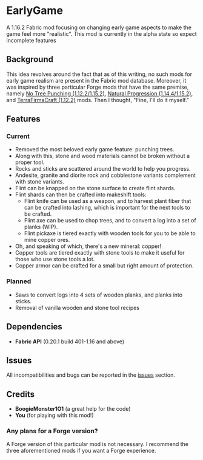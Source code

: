 # EarlyGame
A 1.16.2 Fabric mod focusing on changing early game aspects to make the game feel more "realistic". This mod is currently in the alpha state so expect incomplete features

## Background
This idea revolves around the fact that as of this writing, no such mods for early game realism are present in the Fabric mod database. Moreover, it was inspired by three particular Forge mods that have the same premise, namely [No Tree Punching (1.12.2/1.15.2)](https://www.curseforge.com/minecraft/mc-mods/no-tree-punching), [Natural Progression (1.14.4/1.15.2)](https://www.curseforge.com/minecraft/mc-mods/natural-progressions), and [TerraFirmaCraft (1.12.2)](https://www.curseforge.com/minecraft/mc-mods/tfcraft) mods. Then I thought, "Fine, I'll do it myself."

## Features
### Current
- Removed the most beloved early game feature: punching trees.
- Along with this, stone and wood materials cannot be broken without a proper tool.
- Rocks and sticks are scattered around the world to help you progress.
- Andesite, granite and diorite rock and cobblestone variants complement with stone variants.
- Flint can be knapped on the stone surface to create flint shards.
- Flint shards can then be crafted into makeshift tools:
    - Flint knife can be used as a weapon, and to harvest plant fiber that can be crafted into lashing, which is important for the next tools to be crafted.
    - Flint axe can be used to chop trees, and to convert a log into a set of planks (WIP).
    - Flint pickaxe is tiered exactly with wooden tools for you to be able to mine copper ores.
- Oh, and speaking of which, there's a new mineral: copper!
- Copper tools are tiered exactly with stone tools to make it useful for those who use stone tools a lot.
- Copper armor can be crafted for a small but right amount of protection.
### Planned
- Saws to convert logs into 4 sets of wooden planks, and planks into sticks.
- Removal of vanilla wooden and stone tool recipes

## Dependencies
- **Fabric API** (0.20.1 build 401-1.16 and above)

## Issues
All incompatibilities and bugs can be reported in the [issues](https://github.com/JayCeeCreates/earlygame/issues) section.

## Credits
- **BoogieMonster1O1** (a great help for the code)
- **You** (for playing with this mod!)

### Any plans for a Forge version?
A Forge version of this particular mod is not necessary. I recommend the three aforementioned mods if you want a Forge experience.